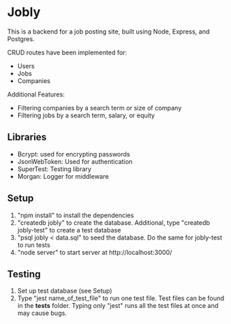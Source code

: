 # Jobly

This is a backend for a job posting site, built using Node, Express, and Postgres.

CRUD routes have been implemented for:
- Users
- Jobs
- Companies

Additional Features:
- Filtering companies by a search term or size of company
- Filtering jobs by a search term, salary, or equity

## Libraries
- Bcrypt: used for encrypting passwords
- JsonWebToken: Used for authentication 
- SuperTest: Testing library
- Morgan: Logger for middleware


## Setup
1) "npm install" to install the dependencies
2) "createdb jobly" to create the database. Additional, type "createdb jobly-test" to create a test database
3) "psql jobly < data.sql" to seed the database. Do the same for jobly-test to run tests
4) "node server" to start server at http://localhost:3000/


## Testing
1) Set up test database (see Setup)
2) Type "jest name_of_test_file" to run one test file. Test files can be found in the __tests__ folder. 
Typing only "jest" runs all the test files at once and may cause bugs.